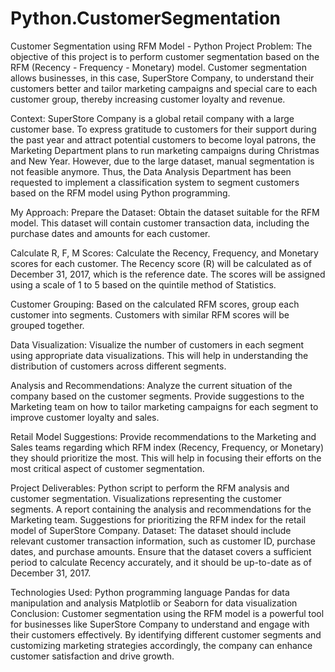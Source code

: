 # Python.CustomerSegmentation

Customer Segmentation using RFM Model - Python Project
Problem:
The objective of this project is to perform customer segmentation based on the RFM (Recency - Frequency - Monetary) model. Customer segmentation allows businesses, in this case, SuperStore Company, to understand their customers better and tailor marketing campaigns and special care to each customer group, thereby increasing customer loyalty and revenue.

Context:
SuperStore Company is a global retail company with a large customer base. To express gratitude to customers for their support during the past year and attract potential customers to become loyal patrons, the Marketing Department plans to run marketing campaigns during Christmas and New Year. However, due to the large dataset, manual segmentation is not feasible anymore. Thus, the Data Analysis Department has been requested to implement a classification system to segment customers based on the RFM model using Python programming.

My Approach:
Prepare the Dataset: Obtain the dataset suitable for the RFM model. This dataset will contain customer transaction data, including the purchase dates and amounts for each customer.

Calculate R, F, M Scores: Calculate the Recency, Frequency, and Monetary scores for each customer. The Recency score (R) will be calculated as of December 31, 2017, which is the reference date. The scores will be assigned using a scale of 1 to 5 based on the quintile method of Statistics.

Customer Grouping: Based on the calculated RFM scores, group each customer into segments. Customers with similar RFM scores will be grouped together.

Data Visualization: Visualize the number of customers in each segment using appropriate data visualizations. This will help in understanding the distribution of customers across different segments.

Analysis and Recommendations: Analyze the current situation of the company based on the customer segments. Provide suggestions to the Marketing team on how to tailor marketing campaigns for each segment to improve customer loyalty and sales.

Retail Model Suggestions: Provide recommendations to the Marketing and Sales teams regarding which RFM index (Recency, Frequency, or Monetary) they should prioritize the most. This will help in focusing their efforts on the most critical aspect of customer segmentation.

Project Deliverables:
Python script to perform the RFM analysis and customer segmentation.
Visualizations representing the customer segments.
A report containing the analysis and recommendations for the Marketing team.
Suggestions for prioritizing the RFM index for the retail model of SuperStore Company.
Dataset:
The dataset should include relevant customer transaction information, such as customer ID, purchase dates, and purchase amounts. Ensure that the dataset covers a sufficient period to calculate Recency accurately, and it should be up-to-date as of December 31, 2017.

Technologies Used:
Python programming language
Pandas for data manipulation and analysis
Matplotlib or Seaborn for data visualization
Conclusion:
Customer segmentation using the RFM model is a powerful tool for businesses like SuperStore Company to understand and engage with their customers effectively. By identifying different customer segments and customizing marketing strategies accordingly, the company can enhance customer satisfaction and drive growth.

